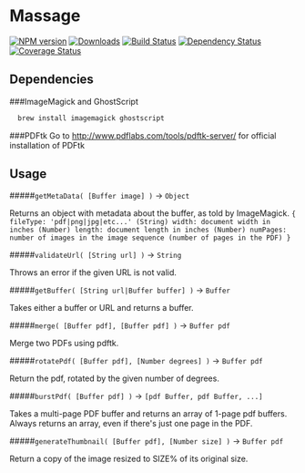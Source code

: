 # Massage

[![NPM version][npm-image]][npm-url] [![Downloads][downloads-image]][npm-url]  [![Build Status](https://travis-ci.org/lob/massage.svg?branch=master)](https://travis-ci.org/lob/massage) [![Dependency Status](https://gemnasium.com/lob/massage.svg)](https://gemnasium.com/lob/massage) [![Coverage Status](https://img.shields.io/coveralls/lob/massage.svg)](https://coveralls.io/r/lob/massage?branch=master)

[downloads-image]: http://img.shields.io/npm/dm/lob.svg
[npm-url]: https://npmjs.org/package/lob
[npm-image]: https://badge.fury.io/js/lob.svg
[travis-url]: https://travis-ci.org/lob/massage
[travis-image]: https://travis-ci.org/lob/massage.svg?branch=master
[depstat-url]: https://david-dm.org/Lob/massage
[depstat-image]: https://david-dm.org/Lob/massage.svg

## Dependencies
###ImageMagick and GhostScript
```bash
  brew install imagemagick ghostscript
```

###PDFtk
Go to http://www.pdflabs.com/tools/pdftk-server/ for official installation of PDFtk

## Usage

#####`getMetaData( [Buffer image] )` -> `Object`

Returns an object with metadata about the buffer, as told by ImageMagick.
`
{
  fileType: 'pdf|png|jpg|etc...' (String)
  width: document width in inches (Number)
  length: document length in inches (Number)
  numPages: number of images in the image sequence (number of pages in the PDF)
}
`

#####`validateUrl( [String url] )` -> `String`

Throws an error if the given URL is not valid.

#####`getBuffer( [String url|Buffer buffer] )` -> `Buffer`

Takes either a buffer or URL and returns a buffer.

#####`merge( [Buffer pdf], [Buffer pdf] )` -> `Buffer pdf`

Merge two PDFs using pdftk.

#####`rotatePdf( [Buffer pdf], [Number degrees] )` -> `Buffer pdf`

Return the pdf, rotated by the given number of degrees.

#####`burstPdf( [Buffer pdf] )` -> `[pdf Buffer, pdf Buffer, ...]`

Takes a multi-page PDF buffer and returns an array of 1-page pdf buffers.
Always returns an array, even if there's just one page in the PDF.

#####`generateThumbnail( [Buffer pdf], [Number size] )` -> `Buffer pdf`

Return a copy of the image resized to SIZE% of its original size.
